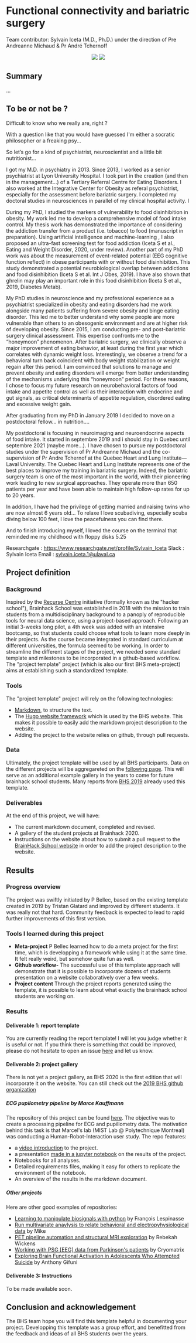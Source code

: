 
# Functional connectivity and bariatric surgery
Team contributor: Sylvain Iceta (M.D., Ph.D.) under the direction of Pre Andreanne Michaud & Pr André Tchernoff

<p align="center">
<img src="sleeve.gif" =250*250> <img src="resting.png" =250*250>
</p>

## Summary 

...

## To be or not be ?

Difficult to know who we really are, right ?

With a question like that you would have guessed I'm either a socratic philosopher or a freaking psy...

So let’s go for a kind of psychiatrist, neuroscientist and a little bit nutritionist...

I got my M.D. in psychiatry in 2013. Since 2013, I worked as a senior psychiatrist at Lyon University Hospital. I took part in the creation (and then in the management...) of a Tertiary Referral Centre for Eating Disorders. I also worked at the Integrative Center for Obesity as referal psychiatrist, especially for the assessment before bariatric surgery. I completed my  doctoral studies in neurosciences in parallel of my clinical hospital activity. I 

During my PhD, I studied the markers of vulnerability to food disinhibition in obesity. My work led me to develop a comprehensive model of food intake control. My thesis work has demonstrated the importance of considering the addiction transfer from a product (i.e. tobacco) to food (manuscript in preparation). Using artificial intelligence and machine-learning , I also proposed an ultra-fast screening test for food addiction (Iceta S et al., Eating and Weight Disorder, 2020, under review). Another part of my PhD work was about the measurement of event-related potential (EEG cognitive function reflect) in obese participants with or without food disinhibition. This study demonstrated a potential neurobiological overlap between addictions and food disinhibition (Iceta S et al. Int J Obes, 2019). I have also shown that ghrelin may play an important role in this food disinhibition (Iceta S et al., 2019, Diabetes Metab).

My PhD studies in neuroscience and my professional experience as a psychiatrist specialized in obesity and eating disorders had me work alongside many patients suffering from severe obesity and binge eating disorder. This led me to better understand why some people are more vulnerable than others to an obesogenic environment and are at higher risk of developing obesity. Since 2015, I am conducting pre- and post-bariatric surgery clinical assessment. This expertise confronts me to the “honeymoon” phenomenon. After bariatric surgery, we clinically observe a major improvement of eating behavior, at least during the first year which correlates with dynamic weight loss. Interestingly, we observe a trend for a behavioral turn back coincident with body weight stabilization or weight regain after this period. I am convinced that solutions to manage and prevent obesity and eating disorders will emerge from better understanding of the mechanisms underlying this “honeymoon” period. For these reasons, I chose to focus my future research on neurobehavioral factors of food intake and appetite control as well as their interaction with endocrine and gut signals, as critical determinants of appetite regulation, disordered eating and excessive weight gain.


After graduating from my PhD in January 2019 I decided to move on a postdoctoral fellow... in nutrition....

 My postdoctoral is focusing in neuroimaging and neuroendocrine aspects of food intake. It started in septembre 2019 and i should stay in Quebec until septembre 2021 (maybe more...). I have chosen to pursue my postdoctoral studies under the supervision of Pr Andreanne Michaud and the co-supervision of Pr Andre Tchernof at the Quebec Heart and Lung Institute—Laval University. The Quebec Heart and Lung Institute represents one of the best places to improve my training in bariatric surgery. Indeed, the bariatric surgery team is one of the most important in the world, with their pioneering work leading to new surgical approaches. They operate more than 650 patients per year and have been able to maintain high follow-up rates for up to 20 years.

In addition, I have had the privilege of getting married and raising twins who are now almost 6 years old… To relaxe I love scubadiving, especially scuba diving below 100 feet, I love the peacefulness you can find there.

And to finish introducing myself, I loved the course on the terminal that reminded me my childhood with floppy disks 5.25   

Researchgate : https://www.researchgate.net/profile/Sylvain_Iceta
Slack : Sylvain Iceta
Email : sylvain.iceta.1@ulaval.ca


## Project definition 

### Background

Inspired by the [Recurse Centre](https://www.recurse.com/) initiative (formally known as the "hacker school"), Brainhack School was established in 2018 with the mission to train students from a multidisciplinary background to a panoply of reproducible tools for neural data science, using a project-based approach. Following an initial 3-weeks long pilot, a 4th week was added with an intensive bootcamp, so that students could choose what tools to learn more deeply in their projects. As the course became integrated in standard curriculum at different universities, the formula seemed to be working. In order to streamline the different stages of the project, we needed some standard template and milestones to be incorporated in a github-based workflow. The "project template" project (which is also our first BHS meta-project) aims at establishing such a standardized template.

### Tools 

The "project template" project will rely on the following technologies: 
 * [Markdown](https://guides.github.com/features/mastering-markdown/), to structure the text.
 * The [Hugo website framework](https://gohugo.io) which is used by the BHS website. This makes it possible to easily add the markdown project description to the website. 
 * Adding the project to the website relies on github, through pull requests. 

### Data 

Ultimately, the project template will be used by all BHS participants. Data on the different projects will be aggregareted on the [following page](https://school.brainhackmtl.org/project). This will serve as an additional example gallery in the years to come for future brainhack school students. Many reports from [BHS 2019](https://github.com/mtl-brainhack-school-2019) already used this template. 

### Deliverables

At the end of this project, we will have:
 - The current markdown document, completed and revised.
 - A gallery of the student projects at Brainhack 2020.
 - Instructions on the website about how to submit a pull request to the [BrainHack School website](https://github.com/BrainhackMTL/school) in order to add the project description to the website. 

## Results 

### Progress overview

The project was swiftly initiated by P Bellec, based on the existing template created in 2019 by Tristan Glatard and improved by different students. It was really not that hard. Community feedback is expected to lead to rapid further improvements of this first version. 

### Tools I learned during this project

 * **Meta-project** P Bellec learned how to do a meta project for the first time, which is developping a framework while using it at the same time. It felt really weird, but somehow quite fun as well. 
 * **Github workflow-** The successful use of this template approach will demonstrate that it is possible to incorporate dozens of students presentation on a website collaboratively over a few weeks. 
 * **Project content** Through the project reports generated using the template, it is possible to learn about what exactly the brainhack school students are working on. 
 
### Results 

#### Deliverable 1: report template

You are currently reading the report template! I will let you judge whether it is useful or not. If you think there is something that could be improved, please do not hesitate to open an issue [here](https://github.com/brainhack-school2020/project_template/issues) and let us know. 

#### Deliverable 2: project gallery

There is not yet a project gallery, as BHS 2020 is the first edition that will incorporate it on the website. You can still check out the [2019 BHS github organization](https://github.com/mtl-brainhack-school-2019)

##### ECG pupilometry pipeline by Marce Kauffmann 

The repository of this project can be found [here](https://github.com/mtl-brainhack-school-2019/ecg_pupillometry_pipeline_kaufmann). The objective was to create a processing pipeline for ECG and pupillometry data. The motivation behind this task is that Marcel's lab (MIST Lab @ Polytechnique Montreal) was conducting a Human-Robot-Interaction user study. The repo features:
 * a [video introduction](http://www.youtube.com/watch/8ZVCNeX42_A) to the project.
 * a presentation [made in a jupyter notebook](https://github.com/mtl-brainhack-school-2019/ecg_pupillometry_pipeline_kaufmann/blob/master/BrainHackPresentation.ipynb) on the results of the project.
 * Notebooks for all analyses.
 * Detailed requirements files, making it easy for others to replicate the environment of the notebook.
 * An overview of the results in the markdown document.
 
##### Other projects
Here are other good examples of repositories:
- [Learning to manipulate biosignals with python](https://github.com/mtl-brainhack-school-2019/franclespinas-biosignals) by François Lespinasse
- [Run multivariate anaylysis to relate behavioral and electropyhysiological data](https://github.com/mtl-brainhack-school-2019/PLS_PV_Behaviour) by Mike
- [PET pipeline automation and structural MRI exploration](https://github.com/mtl-brainhack-school-2019/rwickens-sMRI-PET) by Rebekah Wickens
- [Working with PSG [EEG] data from Parkinson's patients](https://github.com/mtl-brainhack-school-2019/Soraya-sleep-data-in-PD-patients) by Cryomatrix
- [Exploring Brain Functional Activation in Adolescents Who Attempted Suicide](https://github.com/mtl-brainhack-school-2019/Anthony-Gifuni-repo) by Anthony Gifuni

#### Deliverable 3: Instructions 
 
 To be made available soon. 
 
 
## Conclusion and acknowledgement

The BHS team hope you will find this template helpful in documenting your project. Developping this template was a group effort, and benefitted from the feedback and ideas of all BHS students over the years.

